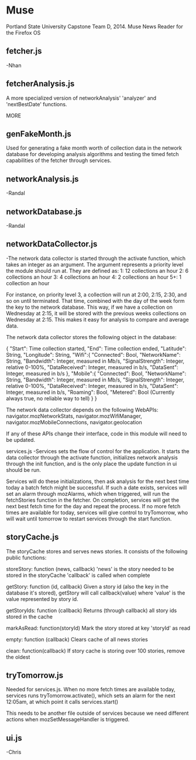 Muse
======================

Portland State University Capstone Team D, 2014.  Muse News Reader for the 
Firefox OS

fetcher.js
---------------------
 -Nhan

fetcherAnalysis.js
---------------------
  A more specialized version of networkAnalysis' 'analyzer' and 'nextBestDate' 
  functions.


MORE


genFakeMonth.js
---------------------
  Used for generating a fake month worth of collection data in the network
  database for developing analysis algorithms and testing the timed fetch 
  capabilities of the fetcher through services.
 
networkAnalysis.js
---------------------
 -Randal
 
 
networkDatabase.js
---------------------
 -Randal

networkDataCollector.js
---------------------
 -The network data collector is started through the activate function, which 
  takes an integer as an argument. The argument represents a priority level the
  module should run at. They are defined as:
   1: 12 collections an hour
   2:  6 collections an hour 
   3:  4 collections an hour
   4:  2 collections an hour
  5+:  1 collection  an hour

  For instance, on priority level 3, a collection will run at 2:00, 2:15, 2:30,
  and so on until terminated. That time, combined with the day of the week form
  the key to the network database. This way, if we have a collection on 
  Wednesday at 2:15, it will be stored with the previous weeks collections on
  Wednesday at 2:15. This makes it easy for analysis to compare and average 
  data.

  The network data collector stores the following object in the database:

  { 
    "Start": Time collection started,
    "End": Time collection ended,
    "Latitude": String,
    "Longitude": String,
    "Wifi":{
               "Connected": Bool,
               "NetworkName": String, 
               "Bandwidth": Integer, measured in Mb/s, 
               "SignalStrength": Integer, relative 0-100%,
               "DataReceived": Integer, measured in b/s,
               "DataSent": Integer, measured in b/s 
           },
    "Mobile":{
               "Connected": Bool,
               "NetworkName": String,
               "Bandwidth": Integer, measured in Mb/s,
               "SignalStrength": Integer, relative 0-100%,
               "DataReceived": Integer, measured in b/s, 
               "DataSent": Integer, measured in b/s,
               "Roaming": Bool,
               "Metered": Bool (Currently always true, no reliable way to tell)
             }
  }
  
  The network data collector depends on the following WebAPIs:
  navigator.mozNetworkStats,
  navigator.mozWifiManager,
  navigator.mozMobileConnections,
  navigator.geolocation

  If any of these APIs change their interface, code in this module will need
  to be updated.
 
services.js
 -Services sets the flow of control for the application. It starts the data 
  collector through the activate function, initializes network analysis through
  the init function, and is the only place the update function in ui should be 
  run. 

  Services will do these initializations, then ask analysis for the next best
  time today a batch fetch might be successful. If such a date exists, services
  will set an alarm through mozAlarms, which when triggered, will run the 
  fetchStories function in the fetcher. On completion, services will get the
  next best fetch time for the day and repeat the process. If no more fetch 
  times are available for today, services will give control to tryTomorrow, who
  will wait until tomorrow to restart services through the start function.
 
storyCache.js
---------------------
  The storyCache stores and serves news stories. It consists of the following 
  public functions:
 
  storeStory: function (news, callback)
  'news' is the story needed to be stored in the storyCache
  'callback' is called when complete

  getStory: function (id, callback)
  Given a story id (also the key in the database it's stored), getStory will 
  call callback(value) where 'value' is the value represented by story id. 

  getStoryIds: function (callback)
  Returns (through callback) all story ids stored in the cache

  markAsRead: function(storyId)
  Mark the story stored at key 'storyId' as read

  empty: function (callback)
  Clears cache of all news stories

  clean: function(callback)
  If story cache is storing over 100 stories, remove the oldest


 
tryTomorrow.js
---------------------
  Needed for services.js. When no more fetch times are available today, services
  runs tryTomorrow.activate(), which sets an alarm for the next 12:05am, at
  which point it calls services.start()

  This needs to be another file outside of services because we need different 
  actions when mozSetMessageHandler is triggered. 
 
ui.js
---------------------
 -Chris
 
 